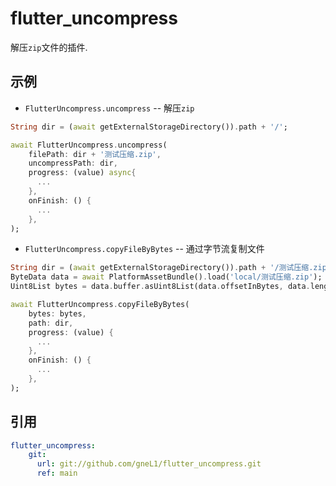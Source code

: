 # flutter_uncompress

解压`zip`文件的插件.  

## 示例
* `FlutterUncompress.uncompress` -- 解压`zip`  
```dart
String dir = (await getExternalStorageDirectory()).path + '/';

await FlutterUncompress.uncompress(
    filePath: dir + '测试压缩.zip',
    uncompressPath: dir,
    progress: (value) async{
      ...
    },
    onFinish: () {
      ...
    },
);
```

* `FlutterUncompress.copyFileByBytes` -- 通过字节流复制文件  
```dart
String dir = (await getExternalStorageDirectory()).path + '/测试压缩.zip';
ByteData data = await PlatformAssetBundle().load('local/测试压缩.zip');
Uint8List bytes = data.buffer.asUint8List(data.offsetInBytes, data.lengthInBytes);

await FlutterUncompress.copyFileByBytes(
    bytes: bytes, 
    path: dir,
    progress: (value) {
      ...
    },
    onFinish: () {
      ...
    },
);
```

## 引用
```yaml
flutter_uncompress:
    git:
      url: git://github.com/gneL1/flutter_uncompress.git
      ref: main
```